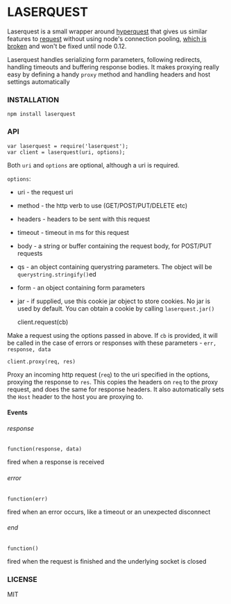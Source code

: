 # LASERQUEST

Laserquest is a small wrapper around [hyperquest](https://github.com/substack/hyperquest) that gives us 
similar features to [request](https://github.com/mikael/request) without using node's connection pooling, 
[which is broken](https://github.com/substack/hyperquest#rant) and won't be fixed until node 0.12.

Laserquest handles serializing form parameters, following redirects, handling timeouts and buffering response bodies.
It makes proxying really easy by defining a handy `proxy` method and handling headers and host settings automatically

### INSTALLATION

    npm install laserquest


### API

    var laserquest = require('laserquest');
    var client = laserquest(uri, options);

Both `uri` and `options` are optional, although a uri is required.

`options`:
* uri - the request uri
* method - the http verb to use (GET/POST/PUT/DELETE etc)
* headers - headers to be sent with this request
* timeout - timeout in ms for this request
* body - a string or buffer containing the request body, for POST/PUT requests
* qs - an object containing querystring parameters. The object will be `querystring.stringify()`ed
* form - an object containing form parameters
* jar - if supplied, use this cookie jar object to store cookies. No jar is used by default. You can obtain a cookie by calling `laserquest.jar()`



    client.request(cb)

Make a request using the options passed in above. If `cb` is provided, it will be called in the case of
errors or responses with these parameters - `err, response, data`



    client.proxy(req, res)

Proxy an incoming http request (`req`) to the uri specified in the options, proxying the response to `res`.
This copies the headers on `req` to the proxy request, and does the same for response headers. It also 
automatically sets the `Host` header to the host you are proxying to.




#### Events

###### response
    function(response, data)

fired when a response is received

###### error
    function(err)

fired when an error occurs, like a timeout or an unexpected disconnect

###### end
    function()

fired when the request is finished and the underlying socket is closed

### LICENSE
MIT